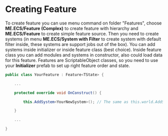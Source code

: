 # Creating Feature
To create feature you can use menu command on folder "Features", choose **ME.ECS/Feature (Complex)** to create feature with hierarchy and **ME.ECS/Feature** to create simple feature source. Then you need to create systems (in menu **ME.ECS/System with Filter** to create system with default filter inside, these systems are support jobs out of the box). 
You can add systems inside initializer or inside feature class (best choice). Inside feature class you can add modules and systems in constructor, also could load data for this feature.
Features are ScriptableObject classes, so you need to use your **Initializer** prefab to set up right feature order and state.
```csharp
public class YourFeature : Feature<TState> {

    ...

    protected override void OnConstruct() {

        this.AddSystem<YourNewSystem>(); // The same as this.world.AddSystem<YourNewSystem>();

    }

    ...

}
```

